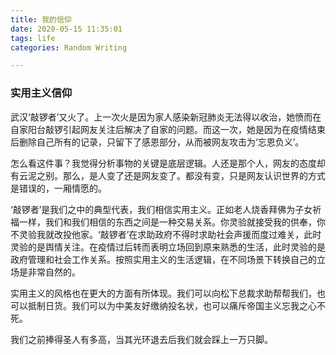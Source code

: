 ```yaml
---
title: 我的信仰
date: 2020-05-15 11:35:01
tags: life
categories: Random Writing

---
```


### **实用主义信仰**



武汉‘敲锣者’又火了。上一次火是因为家人感染新冠肺炎无法得以收治，她愤而在自家阳台敲锣引起网友关注后解决了自家的问题。而这一次，她是因为在疫情结束后删除自己所有的记录，只留下了感恩部分，从而被网友攻击为‘忘恩负义’。

怎么看这件事？我觉得分析事物的关键是底层逻辑。人还是那个人，网友的态度却有云泥之别。那么，是人变了还是网友变了。都没有变，只是网友认识世界的方式是错误的，一厢情愿的。

‘敲锣者’是我们之中的典型代表，我们相信实用主义。正如老人烧香拜佛为子女祈福一样，我们和我们相信的东西之间是一种交易关系。你灵验就接受我的供奉，你不灵验我就改投他家。‘敲锣者’在求助政府不得时求助社会声援而度过难关，此时灵验的是舆情关注。在疫情过后转而表明立场回到原来熟悉的生活，此时灵验的是政府管理和社会工作关系。按照实用主义的生活逻辑，在不同场景下转换自己的立场是非常自然的。

实用主义的风格也在更大的方面有所体现。我们可以向松下总裁求助帮帮我们，也可以抵制日货。我们可以为中美友好缴纳投名状，也可以痛斥帝国主义忘我之心不死。

我们之前捧得圣人有多高，当其光环退去后我们就会踩上一万只脚。









